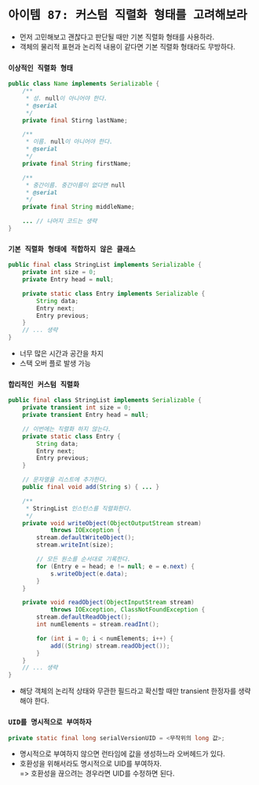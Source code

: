 # `아이템 87: 커스텀 직렬화 형태를 고려해보라`

- 먼저 고민해보고 괜찮다고 판단될 때만 기본 직렬화 형태를 사용하라.
- 객체의 물리적 표현과 논리적 내용이 같다면 기본 직렬화 형태라도 무방하다.

### `이상적인 직렬화 형태`
```Java
public class Name implements Serializable {
    /**
     * 성. null이 아니어야 한다.
     * @serial
     */
    private final Stirng lastName;

    /**
     * 이름. null이 아니어야 한다.
     * @serial
     */
    private final String firstName;

    /**
     * 중간이름. 중간이름이 없다면 null
     * @serial
     */
    private final String middleName;

    ... // 나머지 코드는 생략
}
```

### `기본 직렬화 형태에 적합하지 않은 클래스`
```Java
public final class StringList implements Serializable {
    private int size = 0;
    private Entry head = null;

    private static class Entry implements Serializable {
        String data;
        Entry next;
        Entry previous;
    }
    // ... 생략
}
```

- 너무 많은 시간과 공간을 차지
- 스택 오버 플로 발생 가능

### `합리적인 커스텀 직렬화`
```Java
public final class StringList implements Serializable {
    private transient int size = 0;
    private transient Entry head = null;

    // 이번에는 직렬화 하지 않는다.
    private static class Entry {
        String data;
        Entry next;
        Entry previous;
    }

    // 문자열을 리스트에 추가한다.
    public final void add(String s) { ... }

    /**
     * StringList 인스턴스를 직렬화한다.
     */
    private void writeObject(ObjectOutputStream stream)
            throws IOException {
        stream.defaultWriteObject();
        stream.writeInt(size);

        // 모든 원소를 순서대로 기록한다.
        for (Entry e = head; e != null; e = e.next) {
            s.writeObject(e.data);
        }
    }

    private void readObject(ObjectInputStream stream)
            throws IOException, ClassNotFoundException {
        stream.defaultReadObject();
        int numElements = stream.readInt();

        for (int i = 0; i < numElements; i++) {
            add((String) stream.readObject());
        }
    }
    // ... 생략
}
```

- 해당 객체의 논리적 상태와 무관한 필드라고 확신할 때만 transient 한정자를 생략해야 한다.

### `UID를 명시적으로 부여하자`
```Java
private static final long serialVersionUID = <무작위의 long 값>;
```

- 명시적으로 부여하지 않으면 런타임에 값을 생성하느라 오버헤드가 있다.
- 호환성을 위해서라도 명시적으로 UID를 부여하자.<br>
=> 호환성을 끊으려는 경우라면 UID를 수정하면 된다.